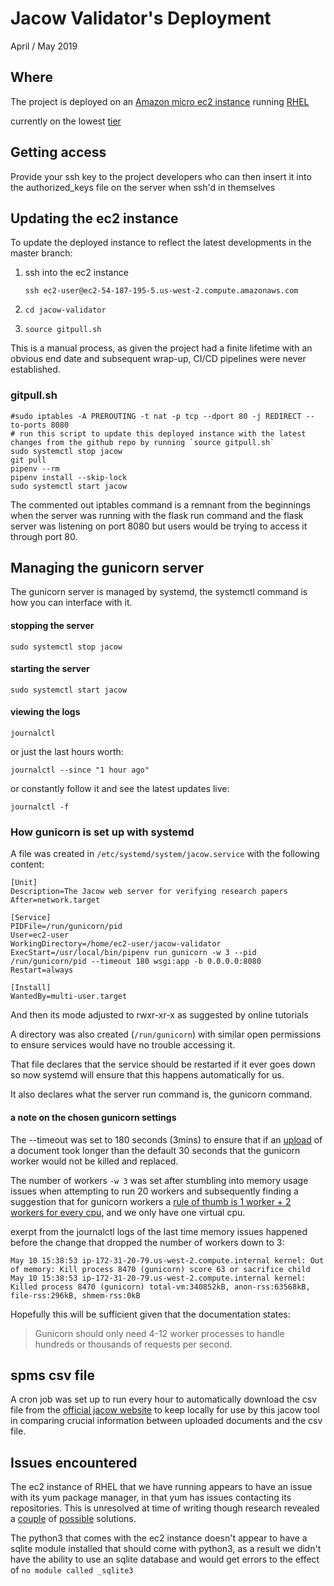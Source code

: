 # Jacow Validator's Deployment

April / May 2019

## Where

The project is deployed on an 
[Amazon micro ec2 instance](https://us-west-2.console.aws.amazon.com/ec2/v2/home)
running 
[RHEL](https://www.redhat.com/en/technologies/linux-platforms/enterprise-linux)

currently on the lowest [tier](https://aws.amazon.com/ec2/instance-types/)
## Getting access

Provide your ssh key to the project developers who can then insert it into the 
authorized_keys file on the server when ssh'd in themselves

## Updating the ec2 instance 

To update the deployed instance to reflect the latest developments in the
master branch:

1. ssh into the ec2 instance
    
    `ssh ec2-user@ec2-54-187-195-5.us-west-2.compute.amazonaws.com`
    
1. `cd jacow-validator`

1. `source gitpull.sh`

This is a manual process, as given the project had a finite lifetime with an
obvious end date and subsequent wrap-up, CI/CD pipelines were never established.

### gitpull.sh

```
#sudo iptables -A PREROUTING -t nat -p tcp --dport 80 -j REDIRECT --to-ports 8080
# run this script to update this deployed instance with the latest changes from the github repo by running `source gitpull.sh`
sudo systemctl stop jacow
git pull
pipenv --rm
pipenv install --skip-lock
sudo systemctl start jacow
```

The commented out iptables command is a remnant from the beginnings when the 
server was running with the flask run command and the flask server was
listening on port 8080 but users would be trying to access it through port 80.

## Managing the gunicorn server

The gunicorn server is managed by systemd, the systemctl command is how you can
interface with it.


#### stopping the server

`sudo systemctl stop jacow`

#### starting the server

`sudo systemctl start jacow`

#### viewing the logs

`journalctl`

or just the last hours worth:

`journalctl --since "1 hour ago"`

or constantly follow it and see the latest updates live:

`journalctl -f`

### How gunicorn is set up with systemd

A file was created in `/etc/systemd/system/jacow.service` with the following 
content:

```
[Unit]
Description=The Jacow web server for verifying research papers
After=network.target

[Service]
PIDFile=/run/gunicorn/pid
User=ec2-user
WorkingDirectory=/home/ec2-user/jacow-validator
ExecStart=/usr/local/bin/pipenv run gunicorn -w 3 --pid /run/gunicorn/pid --timeout 180 wsgi:app -b 0.0.0.0:8080
Restart=always

[Install]
WantedBy=multi-user.target
``` 

And then its mode adjusted to rwxr-xr-x as suggested by online tutorials

A directory was also created (`/run/gunicorn`) with similar open permissions
to ensure services would have no trouble accessing it.

That file declares that the service should be restarted if it ever goes down
so now systemd will ensure that this happens automatically for us.

It also declares what the server run command is, the gunicorn command.

#### a note on the chosen gunicorn settings

The --timeout was set to 180 seconds (3mins) to ensure that if an 
[upload](https://stackoverflow.com/questions/43868863/server-fails-to-upload-large-files-with-gunicorn) 
of a document took longer than the default 30 seconds that the gunicorn worker 
would not be killed and replaced. 

The number of workers `-w 3` was set after stumbling into memory usage issues 
when attempting to run 20 workers and 
subsequently finding a suggestion that for gunicorn workers a 
[rule of thumb is 1 worker + 2 workers for every cpu](https://github.com/benoitc/gunicorn/issues/1250),
and we only have one virtual cpu. 

exerpt from the journalctl logs of the last time memory issues happened before
the change that dropped the number of workers down to 3:
```
May 10 15:38:53 ip-172-31-20-79.us-west-2.compute.internal kernel: Out of memory: Kill process 8470 (gunicorn) score 63 or sacrifice child
May 10 15:38:53 ip-172-31-20-79.us-west-2.compute.internal kernel: Killed process 8470 (gunicorn) total-vm:340852kB, anon-rss:63568kB, file-rss:296kB, shmem-rss:0kB
```

Hopefully this will be sufficient given that the documentation states:

> Gunicorn should only need 4-12 worker processes to handle 
> hundreds or thousands of requests per second.

## spms csv file

A cron job was set up to run every hour to automatically download the csv file 
from the [official jacow website](http://www.jacow.org/) to keep locally for 
use by this jacow tool in comparing crucial information between uploaded 
documents and the csv file.

## Issues encountered

The ec2 instance of RHEL that we have running appears to have an issue with its
yum package manager, in that yum has issues contacting its repositories.
This is unresolved at time of writing though research revealed a 
[couple](https://forums.aws.amazon.com/message.jspa?messageID=407853)
of 
[possible](https://serverfault.com/questions/691696/aws-yum-does-not-work-from-private-subnet-does-work-from-public) 
solutions.

The python3 that comes with the ec2 instance doesn't appear to have a sqlite 
module installed that should come with python3, as a result we didn't have the
ability to use an sqlite database and would get errors to the effect of
`no module called _sqlite3`
